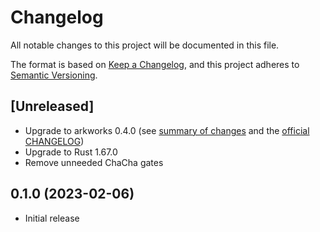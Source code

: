 # Changelog

All notable changes to this project will be documented in this file.

The format is based on [Keep a Changelog](https://keepachangelog.com/en/1.0.0/),
and this project adheres to [Semantic Versioning](https://semver.org/spec/v2.0.0.html).

## [Unreleased]

- Upgrade to arkworks 0.4.0 (see [summary of changes](https://hackmd.io/@imikushin/B1rjCZeAs) and the [official CHANGELOG](https://github.com/arkworks-rs/algebra/blob/master/CHANGELOG.md))
- Upgrade to Rust 1.67.0
- Remove unneeded ChaCha gates

## 0.1.0 (2023-02-06)

- Initial release
